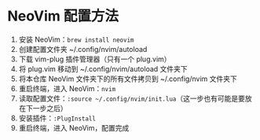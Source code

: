 # NeoVim 配置方法

1. 安装 NeoVim：```brew install neovim```
2. 创建配置文件夹 ~/.config/nvim/autoload
3. 下载 vim-plug 插件管理器（只有一个 plug.vim）
4. 将 plug.vim 移动到 ~/.config/nvim/autoload 文件夹下
5. 将本仓库 NeoVim 文件夹下的所有文件拷贝到 ~/.config/nvim 文件夹下
6. 重启终端，进入 NeoVim：```nvim```
7. 读取配置文件：```:source ~/.config/nvim/init.lua```（这一步也有可能是要放在下一步之后）
8. 安装插件：```:PlugInstall```
9. 重启终端，进入 NeoVim，配置完成